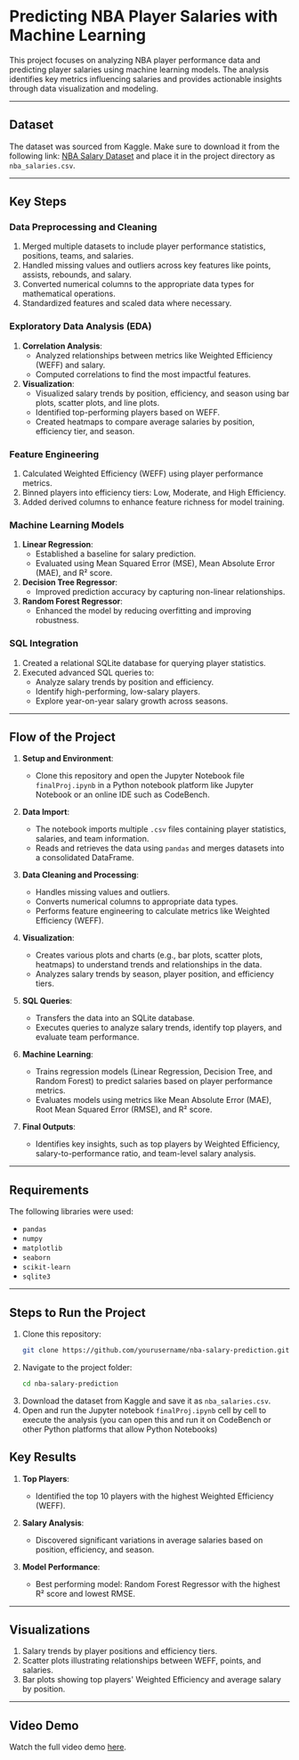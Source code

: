 # Predicting NBA Player Salaries with Machine Learning

This project focuses on analyzing NBA player performance data and predicting player salaries using machine learning models. The analysis identifies key metrics influencing salaries and provides actionable insights through data visualization and modeling.

---

## Dataset

The dataset was sourced from Kaggle. Make sure to download it from the following link: [NBA Salary Dataset](https://kaggle.com) and place it in the project directory as `nba_salaries.csv`.

---

## Key Steps

### Data Preprocessing and Cleaning
1. Merged multiple datasets to include player performance statistics, positions, teams, and salaries.
2. Handled missing values and outliers across key features like points, assists, rebounds, and salary.
3. Converted numerical columns to the appropriate data types for mathematical operations.
4. Standardized features and scaled data where necessary.

### Exploratory Data Analysis (EDA)
1. **Correlation Analysis**:
   - Analyzed relationships between metrics like Weighted Efficiency (WEFF) and salary.
   - Computed correlations to find the most impactful features.
2. **Visualization**:
   - Visualized salary trends by position, efficiency, and season using bar plots, scatter plots, and line plots.
   - Identified top-performing players based on WEFF.
   - Created heatmaps to compare average salaries by position, efficiency tier, and season.

### Feature Engineering
1. Calculated Weighted Efficiency (WEFF) using player performance metrics.
2. Binned players into efficiency tiers: Low, Moderate, and High Efficiency.
3. Added derived columns to enhance feature richness for model training.

### Machine Learning Models
1. **Linear Regression**:
   - Established a baseline for salary prediction.
   - Evaluated using Mean Squared Error (MSE), Mean Absolute Error (MAE), and R² score.
2. **Decision Tree Regressor**:
   - Improved prediction accuracy by capturing non-linear relationships.
3. **Random Forest Regressor**:
   - Enhanced the model by reducing overfitting and improving robustness.

### SQL Integration
1. Created a relational SQLite database for querying player statistics.
2. Executed advanced SQL queries to:
   - Analyze salary trends by position and efficiency.
   - Identify high-performing, low-salary players.
   - Explore year-on-year salary growth across seasons.

---

## Flow of the Project

1. **Setup and Environment**:
   - Clone this repository and open the Jupyter Notebook file `finalProj.ipynb` in a Python notebook platform like Jupyter Notebook or an online IDE such as CodeBench.

2. **Data Import**:
   - The notebook imports multiple `.csv` files containing player statistics, salaries, and team information.
   - Reads and retrieves the data using `pandas` and merges datasets into a consolidated DataFrame.

3. **Data Cleaning and Processing**:
   - Handles missing values and outliers.
   - Converts numerical columns to appropriate data types.
   - Performs feature engineering to calculate metrics like Weighted Efficiency (WEFF).

4. **Visualization**:
   - Creates various plots and charts (e.g., bar plots, scatter plots, heatmaps) to understand trends and relationships in the data.
   - Analyzes salary trends by season, player position, and efficiency tiers.

5. **SQL Queries**:
   - Transfers the data into an SQLite database.
   - Executes queries to analyze salary trends, identify top players, and evaluate team performance.

6. **Machine Learning**:
   - Trains regression models (Linear Regression, Decision Tree, and Random Forest) to predict salaries based on player performance metrics.
   - Evaluates models using metrics like Mean Absolute Error (MAE), Root Mean Squared Error (RMSE), and R² score.

7. **Final Outputs**:
   - Identifies key insights, such as top players by Weighted Efficiency, salary-to-performance ratio, and team-level salary analysis.

---

## Requirements

The following libraries were used:
- `pandas`
- `numpy`
- `matplotlib`
- `seaborn`
- `scikit-learn`
- `sqlite3`

---

## Steps to Run the Project

1. Clone this repository:
   ```bash
   git clone https://github.com/yourusername/nba-salary-prediction.git
   
2. Navigate to the project folder:
   ```bash
   cd nba-salary-prediction

3. Download the dataset from Kaggle and save it as `nba_salaries.csv`.
4. Open and run the Jupyter notebook `finalProj.ipynb` cell by cell to execute the analysis (you can open this and run it on CodeBench or other Python platforms that allow Python Notebooks)

## Key Results

1. **Top Players**:
   - Identified the top 10 players with the highest Weighted Efficiency (WEFF).

2. **Salary Analysis**:
   - Discovered significant variations in average salaries based on position, efficiency, and season.

3. **Model Performance**:
   - Best performing model: Random Forest Regressor with the highest R² score and lowest RMSE.

---

## Visualizations

1. Salary trends by player positions and efficiency tiers.
2. Scatter plots illustrating relationships between WEFF, points, and salaries.
3. Bar plots showing top players' Weighted Efficiency and average salary by position.

---

## Video Demo

Watch the full video demo [here](https://youtube.com).


